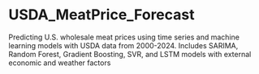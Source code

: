 # USDA_MeatPrice_Forecast
Predicting U.S. wholesale meat prices using time series and machine learning models with USDA data from 2000-2024. Includes SARIMA, Random Forest, Gradient Boosting, SVR, and LSTM models with external economic and weather factors
